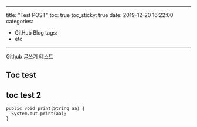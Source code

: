 ---
title: "Test POST"
toc: true
toc_sticky: true
date: 2019-12-20 16:22:00
categories:
  - GitHub Blog
tags:
  - etc
----

Github 글쓰기 테스트

## Toc test
## toc test 2

```
public void print(String aa) {
  System.out.print(aa);
}
```
